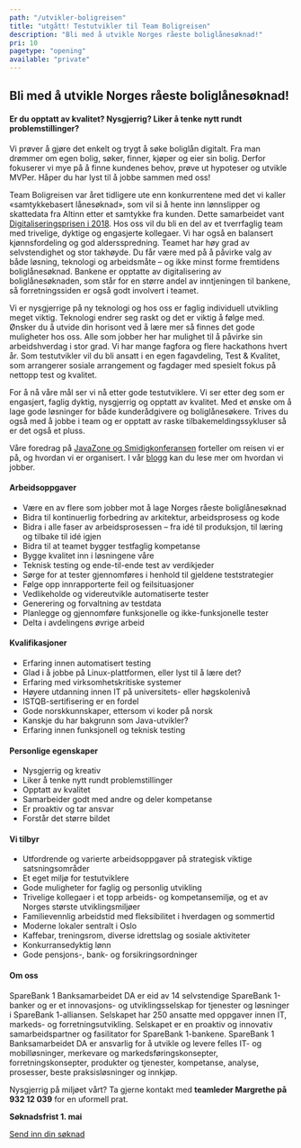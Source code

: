 ```yaml
---
path: "/utvikler-boligreisen"
title: "utgått! Testutvikler til Team Boligreisen"
description: "Bli med å utvikle Norges råeste boliglånesøknad!"
pri: 10
pagetype: "opening"
available: "private"
---
```


## Bli med å utvikle Norges råeste boliglånesøknad!

#### Er du opptatt av kvalitet? Nysgjerrig? Liker å tenke nytt rundt problemstillinger?

Vi prøver å gjøre det enkelt og trygt å søke boliglån digitalt. Fra man drømmer om egen bolig, søker, finner, kjøper og eier sin bolig. Derfor fokuserer vi mye på å finne kundenes behov, prøve ut hypoteser og utvikle MVPer. Håper du har lyst til å jobbe sammen med oss!

Team Boligreisen var året tidligere ute enn konkurrentene med det vi kaller «samtykkebasert lånesøknad», som vil si å hente inn lønnslipper og skattedata fra Altinn etter et samtykke fra kunden. Dette samarbeidet vant [Digitaliseringsprisen i 2018](https://www.difi.no/nyhet/2018/06/samtykkebasert-lanesoknad-er-arets-digitale-suksesshistorie). Hos oss vil du bli en del av et tverrfaglig team med trivelige, dyktige og engasjerte kollegaer. Vi har også en balansert kjønnsfordeling og god aldersspredning. Teamet har høy grad av selvstendighet og stor takhøyde. Du får være med på å påvirke valg av både løsning, teknologi og arbeidsmåte – og ikke minst forme fremtidens boliglånesøknad. Bankene er opptatte av digitalisering av boliglånesøknaden, som står for en større andel av inntjeningen til bankene, så forretningssiden er også godt involvert i teamet.

Vi er nysgjerrige på ny teknologi og hos oss er faglig individuell utvikling meget viktig. Teknologi endrer seg raskt og det er viktig å følge med. Ønsker du å utvide din horisont ved å lære mer så finnes det gode muligheter hos oss. Alle som jobber her har mulighet til å påvirke sin arbeidshverdag i stor grad. Vi har mange fagfora og flere hackathons hvert år. Som testutvikler vil du bli ansatt i en egen fagavdeling, Test & Kvalitet, som arrangerer sosiale arrangement og fagdager med spesielt fokus på nettopp test og kvalitet.

For å nå våre mål ser vi nå etter gode testutviklere. Vi ser etter deg som er engasjert, faglig dyktig, nysgjerrig og opptatt av kvalitet. Med et ønske om å lage gode løsninger for både kunderådgivere og boliglånesøkere. Trives du også med å jobbe i team og er opptatt av raske tilbakemeldingssykluser så er det også et pluss.



Våre foredrag på [JavaZone og Smidigkonferansen](https://vimeo.com/album/4257283) forteller om reisen vi er på, og hvordan vi er organisert. I vår [blogg](https://medium.com/sparebank1-digital) kan du lese mer om hvordan vi jobber.

#### Arbeidsoppgaver
* Være en av flere som jobber mot å lage Norges råeste boliglånesøknad
* Bidra til kontinuerlig forbedring av arkitektur, arbeidsprosess og kode
* Bidra i alle faser av arbeidsprosessen – fra idé til produksjon, til læring og tilbake til idé igjen
* Bidra til at teamet bygger testfaglig kompetanse
* Bygge kvalitet inn i løsningene våre
* Teknisk testing og ende-til-ende test av verdikjeder
* Sørge for at tester gjennomføres i henhold til gjeldene teststrategier
* Følge opp innrapporterte feil og feilsituasjoner
* Vedlikeholde og videreutvikle automatiserte tester
* Generering og forvaltning av testdata
* Planlegge og gjennomføre funksjonelle og ikke-funksjonelle tester
* Delta i avdelingens øvrige arbeid

#### Kvalifikasjoner
* Erfaring innen automatisert testing
* Glad i å jobbe på Linux-plattformen, eller lyst til å lære det?
* Erfaring med virksomhetskritiske systemer
* Høyere utdanning innen IT på universitets- eller høgskolenivå
* ISTQB-sertifisering er en fordel
* Gode norskkunnskaper, ettersom vi koder på norsk
* Kanskje du har bakgrunn som Java-utvikler?
* Erfaring innen funksjonell og teknisk testing

#### Personlige egenskaper
* Nysgjerrig og kreativ
* Liker å tenke nytt rundt problemstillinger
* Opptatt av kvalitet
* Samarbeider godt med andre og deler kompetanse
* Er proaktiv og tar ansvar
* Forstår det større bildet

#### Vi tilbyr
* Utfordrende og varierte arbeidsoppgaver på strategisk viktige satsningsområder
* Et eget miljø for testutviklere
* Gode muligheter for faglig og personlig utvikling
* Trivelige kollegaer i et topp arbeids- og kompetansemiljø, og et av Norges største utviklingsmiljøer
* Familievennlig arbeidstid med fleksibilitet i hverdagen og sommertid
* Moderne lokaler sentralt i Oslo
* Kaffebar, treningsrom, diverse idrettslag og sosiale aktiviteter
* Konkurransedyktig lønn
* Gode pensjons-, bank- og forsikringsordninger

#### Om oss
SpareBank 1 Banksamarbeidet DA er eid av 14 selvstendige SpareBank 1-banker og er et innovasjons- og utviklingsselskap for tjenester og løsninger i SpareBank 1-alliansen. Selskapet har 250 ansatte med oppgaver innen IT, markeds- og forretningsutvikling. Selskapet er en proaktiv og innovativ samarbeidspartner og fasilitator for SpareBank 1-bankene.
SpareBank 1 Banksamarbeidet DA er ansvarlig for å utvikle og levere felles IT- og mobilløsninger, merkevare og markedsføringskonsepter, forretningskonsepter, produkter og tjenester, kompetanse, analyse, prosesser, beste praksisløsninger og innkjøp.

Nysgjerrig på miljøet vårt? Ta gjerne kontakt med **teamleder Margrethe på 932 12 039** for en uformell prat.

**Søknadsfrist 1. mai**

[Send inn din søknad](https://www.webcruiter.no/WcMain/CvJobrespond1.aspx?oppdragsnr=4055484064&culture_id=NB-NO)